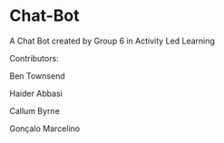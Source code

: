 # Chat-Bot

A Chat Bot created by Group 6 in Activity Led Learning

Contributors:

Ben Townsend

Haider Abbasi

Callum Byrne

Gonçalo Marcelino
